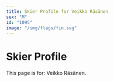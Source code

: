 ```yaml
---
title: Skier Profile for Veikko Räsänen
sex: "M"
id: "1095"
image: "/img/flags/fin.svg" 
---
```


# Skier Profile

This page is for: Veikko Räsänen.
    